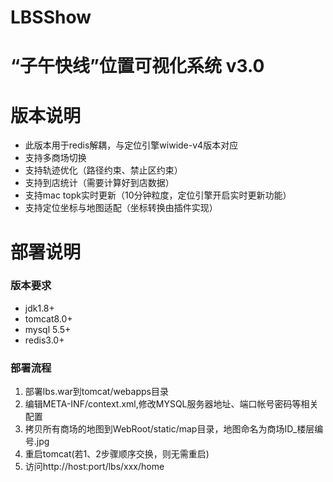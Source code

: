# LBSShow
# “子午快线”位置可视化系统 v3.0
# 版本说明

- 此版本用于redis解耦，与定位引擎wiwide-v4版本对应
- 支持多商场切换
- 支持轨迹优化（路径约束、禁止区约束）
- 支持到店统计（需要计算好到店数据）
- 支持mac topk实时更新（10分钟粒度，定位引擎开启实时更新功能）
- 支持定位坐标与地图适配（坐标转换由插件实现）

# 部署说明

### 版本要求
- jdk1.8+
- tomcat8.0+
- mysql 5.5+
- redis3.0+

### 部署流程
1. 部署lbs.war到tomcat/webapps目录
2. 编辑META-INF/context.xml,修改MYSQL服务器地址、端口帐号密码等相关配置
3. 拷贝所有商场的地图到WebRoot/static/map目录，地图命名为商场ID_楼层编号.jpg
4. 重启tomcat(若1、2步骤顺序交换，则无需重启)
5. 访问http://host:port/lbs/xxx/home
